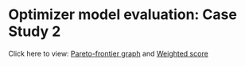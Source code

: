 # Optimizer model evaluation: Case Study 2

Click here to view:
[Pareto-frontier graph](OM_combined_frontiers.pdf)
and
[Weighted score](OM_weighted_score_two_page.pdf)
